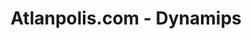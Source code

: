 ---
title: "Atlanpolis.com - Dynamips"
url: /saint-herblain/atlanpolis-com-dynamips/
shop: Computer
---